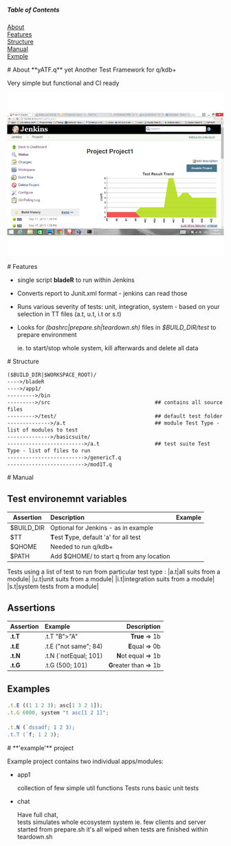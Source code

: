 
##### Table of Contents  
[About](#about)  
[Features](#features)  
[Structure](#structure)  
[Manual](#manual)  
[Exmple](#example)  

<a name="about"/>
# About **yATF.q**
yet Another Test Framework for q/kdb+  

Very simple but functional and CI ready

![alt text](https://raw.githubusercontent.com/prodrive11/yATF.q/master/res/jenkins%201.png "yATF.q in Jenkins")


<a name="features"/>
# Features

* single script **bladeR** to run within Jenkins
* Converts report to Junit.xml format - jenkins can read those
* Runs various severity of tests: unit, integration, system - based on your selection in TT files (a.t, u.t, i.t or s.t) 
* Looks for *(bashrc|prepare.sh|teardown.sh)* files in *$BUILD_DIR/test* to prepare environment
   
    ie. to start/stop whole system, kill afterwards and delete all data

<a name="structure"/>
# Structure

```
($BUILD_DIR|$WORKSPACE_ROOT)/
---->/bladeR
---->/app1/
--------->/bin
--------->/src                                  ## contains all source files
--------->/test/                                ## default test folder
-------------->/a.t                             ## module Test Type - list of modules to test 
-------------->/basicsuite/
------------------------->/a.t                  ## test suite Test Type - list of files to run
------------------------->/genericT.q
------------------------->/mod1T.q
```

<a name="manual"/>
# Manual

## Test environemnt variables
| Assertion    | Description  | Example |
| ------------- |:-------------| -----:|
| $BUILD_DIR      |  Optional for Jenkins - as in example | |
| $TT      |  **T**est **T**ype, default 'a' for all test | |
| $QHOME      | Needed to run q/kdb+      |    |
| $PATH      | Add $QHOME/<os> to start q from any location   |    |

Tests using a list of test to run from particular test type : 
|a.t|all suits from a module|
|u.t|unit suits from a module|
|i.t|integration suits from a module|
|s.t|system tests from a module|

## Assertions

| Assertion        | Example           | Description  |
| ------------- |:-------------| -----:|
| **.t.T**      | .t.T "B">"A" | **True** => 1b |
| **.t.E**      | .t.E ("not same"; 84)      |   **E**qual => 0b  |
| **.t.N**      | .t.N (`notEqual; 101)      |  **N**ot equal => 1b   |
| **.t.G**      | .t.G (500; 101)      |  **G**reater than => 1b   |

## Examples

```javascript
.t.E ((1 1 2 3); asc[1 3 2 1]);
.t.G 6000, system "t asc[1 2 1]";

.t.N (`dssadf; 1 2 3);
.t.T (`f; 1 2 3);
```

<a name="example"/>
# **'example'** project

Example project contains two individual apps/modules:
* app1

   collection of few simple util functions
   Tests runs basic unit tests

* chat

   Have full chat,  
   tests simulates whole ecosystem system ie. few clients and server started from prepare.sh
   it's all wiped when tests are finished within teardown.sh
   
